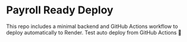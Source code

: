 # Payroll Ready Deploy

This repo includes a minimal backend and GitHub Actions workflow to deploy automatically to Render.
Test auto deploy from GitHub Actions 🚀
